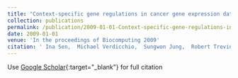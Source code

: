 ```yaml
---
title: "Context-specific gene regulations in cancer gene expression data"
collection: publications
permalink: /publication/2009-01-01-Context-specific-gene-regulations-in-cancer-gene-expression-data
date: 2009-01-01
venue: 'In the proceedings of Biocomputing 2009'
citation: ' Ina Sen,  Michael Verdicchio,  Sungwon Jung,  Robert Trevino,  Michael Bittner,  Seungchan Kim, &quot;Context-specific gene regulations in cancer gene expression data.&quot; In the proceedings of Biocomputing 2009, 2009.'
---
```

Use [Google Scholar](https://scholar.google.com/scholar?q=Context+specific+gene+regulations+in+cancer+gene+expression+data){:target="_blank"} for full citation